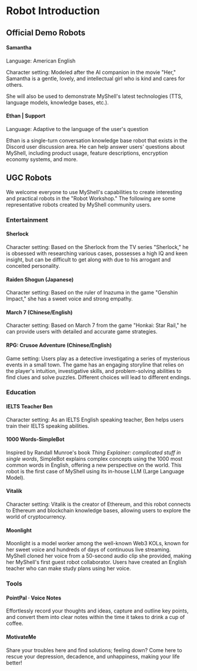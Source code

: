 # Robot Introduction

## Official Demo Robots

#### Samantha

Language: American English

Character setting: Modeled after the AI companion in the movie "Her," Samantha is a gentle, lovely, and intellectual girl who is kind and cares for others.

She will also be used to demonstrate MyShell's latest technologies (TTS, language models, knowledge bases, etc.).

#### Ethan | Support

Language: Adaptive to the language of the user's question

Ethan is a single-turn conversation knowledge base robot that exists in the Discord user discussion area. He can help answer users' questions about MyShell, including product usage, feature descriptions, encryption economy systems, and more.

## UGC Robots

We welcome everyone to use MyShell's capabilities to create interesting and practical robots in the "Robot Workshop." The following are some representative robots created by MyShell community users.

### Entertainment

#### Sherlock

Character setting: Based on the Sherlock from the TV series "Sherlock," he is obsessed with researching various cases, possesses a high IQ and keen insight, but can be difficult to get along with due to his arrogant and conceited personality.

#### Raiden Shogun (Japanese)

Character setting: Based on the ruler of Inazuma in the game "Genshin Impact," she has a sweet voice and strong empathy.

#### March 7 (Chinese/English)

Character setting: Based on March 7 from the game "Honkai: Star Rail," he can provide users with detailed and accurate game strategies.

#### RPG: Crusoe Adventure (Chinese/English)

Game setting: Users play as a detective investigating a series of mysterious events in a small town. The game has an engaging storyline that relies on the player's intuition, investigative skills, and problem-solving abilities to find clues and solve puzzles. Different choices will lead to different endings.

### Education

#### IELTS Teacher Ben

Character setting: As an IELTS English speaking teacher, Ben helps users train their IELTS speaking abilities.

#### 1000 Words-SimpleBot

Inspired by Randall Munroe's book _Thing Explainer: complicated stuff in single words_, SimpleBot explains complex concepts using the 1000 most common words in English, offering a new perspective on the world. This robot is the first case of MyShell using its in-house LLM (Large Language Model).

#### Vitalik

Character setting: Vitalik is the creator of Ethereum, and this robot connects to Ethereum and blockchain knowledge bases, allowing users to explore the world of cryptocurrency.

#### Moonlight

Moonlight is a model worker among the well-known Web3 KOLs, known for her sweet voice and hundreds of days of continuous live streaming. MyShell cloned her voice from a 50-second audio clip she provided, making her MyShell's first guest robot collaborator. Users have created an English teacher who can make study plans using her voice.

### Tools

#### PointPal · Voice Notes

Effortlessly record your thoughts and ideas, capture and outline key points, and convert them into clear notes within the time it takes to drink a cup of coffee.

#### MotivateMe

Share your troubles here and find solutions; feeling down? Come here to rescue your depression, decadence, and unhappiness, making your life better!